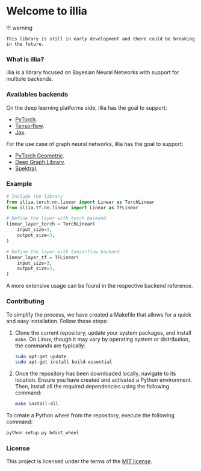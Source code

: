 # Welcome to illia

!!! warning

    This library is still in early development and there could be breaking in the future.

### What is illia?

illia is a library focused on Bayesian Neural Networks with support for multiple backends. 

### Availables backends

On the deep learning platforms side, illia has the goal to support:

+ [PyTorch](https://pytorch.org/).
+ [Tensorflow](https://www.tensorflow.org/).
+ [Jax](https://jax.readthedocs.io/en/latest/index.html).

For the use case of graph neural networks, illia has the goal to support:

+ [PyTorch Geometric](https://pytorch-geometric.readthedocs.io/en/latest/#).
+ [Deep Graph Library](https://www.dgl.ai/).
+ [Spektral](https://graphneural.network/).

### Example

```python
# Include the library
from illia.torch.nn.linear import Linear as TorchLinear
from illia.tf.nn.linear import Linear as TFLinear

# Define the layer with torch backend
linear_layer_torch = TorchLinear(
    input_size=3,
    output_size=3,
)

# Define the layer with tensorflow backend
linear_layer_tf = TFLinear(
    input_size=3,
    output_size=3,
)
```

A more extensive usage can be found in the respective backend reference.

### Contributing

To simplify the process, we have created a Makefile that allows for a quick and easy installation. Follow these steps:

1. Clone the current repository, update your system packages, and install `make`. On Linux, though it may vary by operating system or distribution, the commands are typically:

    ```bash
    sudo apt-get update
    sudo apt-get install build-essential
    ```

2. Once the repository has been downloaded locally, navigate to its location. Ensure you have created and activated a Python environment. Then, install all the required dependencies using the following command:

    ```bash
    make install-all
    ```

To create a Python wheel from the repository, execute the following command:

```python
python setup.py bdist_wheel
```

### License

This project is licensed under the terms of the [MIT license](https://github.com/EricssonResearch/illia/blob/main/LICENSE).